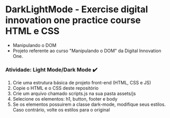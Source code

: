 # DarkLightMode - Exercise digital innovation one practice course HTML e CSS
* Manipulando o DOM 
* Projeto referente ao curso "Manipulando o DOM" da Digital Innovation One.

### Atividade: Light Mode/Dark Mode ✔️

1. Crie uma estrutura básica de projeto front-end (HTML, CSS e JS)
2. Copie o HTML e o CSS deste repositório
3. Crie um arquivo chamado scripts.js na sua pasta assets/js
4. Selecione os elementos: h1, button, footer e body
5. Se os elementos possuirem a classe dark-mode, modifique seus estilos. Caso contrário, volte os estilos para o original
